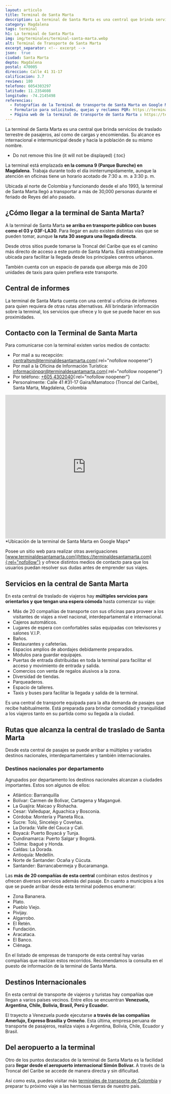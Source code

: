 ```yaml
---
layout: articulo
title: Terminal de Santa Marta
description: La terminal de Santa Marta es una central que brinda servicios de traslado terrestre de pasajeros, así como de cargas y encomiendas.
category: Magdalena
tags: terminal
h1: La terminal de Santa Marta
img: img/terminales/terminal-santa-marta.webp
alt: Terminal de Transporte de Santa Marta
excerpt_separator: <!-- excerpt -->
json:  true
ciudad: Santa Marta
depto: Magdalena
postal: 470005
direccion: Calle 41 31-17
calificacion: 3.7
reviews: 180
telefono: 6054303297
latitude: 11.2354608
longitude: -74.2145498
referencias:
  - Fotografías de la Terminal de transporte de Santa Marta en Google Maps: https://www.google.com/maps/place/Terminal+de+Transportes+de+Santa+Marta/@11.2214836,-74.1808864,3a,75y,90t/data=!3m8!1e2!3m6!1sAF1QipOvc80dalBNPxN-1fPfF8j6P1qbEgJ-C2oLNZCq!2e10!3e12!6shttps:%2F%2Flh5.googleusercontent.com%2Fp%2FAF1QipOvc80dalBNPxN-1fPfF8j6P1qbEgJ-C2oLNZCq%3Dw397-h298-k-no!7i4000!8i3000!4m11!1m2!2m1!1sterminal+santa+marta!3m7!1s0x8ef4f5afb8da4093:0x4bfa83f8bbebb7df!8m2!3d11.2214836!4d-74.1808864!14m1!1BCgIgAQ!15sChR0ZXJtaW5hbCBzYW50YSBtYXJ0YVoWIhR0ZXJtaW5hbCBzYW50YSBtYXJ0YZIBC2J1c19zdGF0aW9umgEkQ2hkRFNVaE5NRzluUzBWSlEwRm5TVVJ4TlhaSU9UUjNSUkFC
  - Formulario para solicitudes, quejas y reclamos PQR: https://terminaldesantamarta.com/entidad/peticiones-quejas
  - Página web de la terminal de transporte de Santa Marta : https://terminaldesantamarta.com/
---
```

La terminal de Santa Marta es una central que brinda servicios de traslado terrestre de pasajeros, así como de cargas y encomiendas. Su alcance es internacional e intermunicipal desde y hacia la población de su mismo nombre.

<!-- excerpt -->

* Do not remove this line (it will not be displayed)
{:toc}

La terminal está emplazada **en la comuna 9 (Parque Bureche) en Magdalena**. Trabaja durante todo el día ininterrumpidamente, aunque la atención en oficinas tiene un horario acotado de 7:30 a. m. a 3:30 p. m.

Ubicada al norte de Colombia y funcionando desde el año 1993, la terminal de Santa Marta llegó a transportar a más de 30,000 personas durante el feriado de Reyes del año pasado.

## ¿Cómo llegar a la terminal de Santa Marta?

A la terminal de Santa Marta **se arriba en transporte público con buses como el 03 y 03F-LA30**. Para llegar en auto existen distintas vías que se pueden tomar, aunque **la ruta 30 asegura una llegada directa**.

Desde otros sitios puede tomarse la Troncal del Caribe que es el camino más directo de acceso a este punto de Santa Marta. Está estratégicamente ubicada para facilitar la llegada desde los principales centros urbanos.

También cuenta con un espacio de parada que alberga más de 200 unidades de taxis para quien prefiera este transporte.

## Central de informes

La terminal de Santa Marta cuenta con una central u oficina de informes para quien requiera de otras rutas alternativas. Allí brindarán información sobre la terminal, los servicios que ofrece y lo que se puede hacer en sus proximidades.

## Contacto con la Terminal de Santa Marta

Para comunicarse con la terminal existen varios medios de contacto:

* Por mail a su recepción: [centraltsm@terminaldesantamarta.com](mailto:centraltsm@terminaldesantamarta.com){:rel="nofollow noopener"}
* Por mail a la Oficina de Información Turística: [informaciónpqr@terminaldesantamarta.com](mailto:informaciónpqr@terminaldesantamarta.com){:rel="nofollow noopener"}
* Por teléfono: [+605 4302040](phone:6054302040){:rel="nofollow noopener"}
* Personalmente: Calle 41 #31-17 Gaira/Mamatoco (Troncal del Caribe), Santa Marta, Magdalena, Colombia

<iframe src="https://www.google.com/maps/embed?pb=!1m18!1m12!1m3!1d31308.335972402536!2d-74.21590532089841!3d11.221483600000001!2m3!1f0!2f0!3f0!3m2!1i1024!2i768!4f13.1!3m3!1m2!1s0x8ef4f5afb8da4093%3A0x4bfa83f8bbebb7df!2sTerminal%20de%20Transportes%20de%20Santa%20Marta!5e0!3m2!1ses-419!2sco!4v1658258854241!5m2!1ses-419!2sco" width="100%" height="450" style="border:0;" allowfullscreen="" loading="lazy" referrerpolicy="no-referrer-when-downgrade"></iframe>
*Ubicación de la terminal de Santa Marta en Google Maps*

Posee un sitio web para realizar otras averiguaciones [www.terminaldesantamarta.com](https://terminaldesantamarta.com){:rel="nofollow"} y ofrece distintos medios de contacto para que los usuarios puedan resolver sus dudas antes de emprender sus viajes.

## Servicios en la central de Santa Marta

En esta central de traslado de viajeros hay **múltiples servicios para orientarlos y que tengan una espera cómoda** hasta comenzar su viaje:

* Más de 20 compañías de transporte con sus oficinas para proveer a los visitantes de viajes a nivel nacional, interdepartamental e internacional.
* Cajeros automáticos.
* Lugares de espera con confortables salas equipadas con televisores y salones V.I.P.
* Baños.
* Restaurantes y cafeterías.
* Espacios amplios de abordajes debidamente preparados.
* Módulos para guardar equipajes.
* Puertas de entrada distribuidas en toda la terminal para facilitar el acceso y movimiento de entrada y salida.
* Comercios con venta de regalos alusivos a la zona.
* Diversidad de tiendas.
* Parqueaderos.
* Espacio de talleres.
* Taxis y buses para facilitar la llegada y salida de la terminal.

Es una central de transporte equipada para la alta demanda de pasajes que recibe habitualmente. Está preparada para brindar comodidad y tranquilidad a los viajeros tanto en su partida como su llegada a la ciudad.

## Rutas que alcanza la central de traslado de Santa Marta

Desde esta central de pasajes se puede arribar a múltiples y variados destinos nacionales, interdepartamentales y también internacionales.

### Destinos nacionales por departamento

Agrupados por departamento los destinos nacionales alcanzan a ciudades importantes. Estos son algunos de ellos:

* Atlántico: Barranquilla
* Bolívar: Carmen de Bolívar, Cartagena y Magangué.
* La Guajira: Maicao y Riohacha.
* Cesar: Valledupar, Aguachica y Bosconia.
* Córdoba: Montería y Planeta Rica.
* Sucre: Tolú, Sincelejo y Coveñas.
* La Dorada: Valle del Cauca y Cali.
* Boyacá: Puerto Boyacá y Tunja.
* Cundinamarca: Puerto Salgar y Bogotá.
* Tolima: Ibagué y Honda.
* Caldas: La Dorada.
* Antioquía: Medellín.
* Norte de Santander: Ocaña y Cúcuta.
* Santander: Barrancabermeja y Bucaramanga.

Las **más de 20 compañías de esta central** combinan estos destinos y ofrecen diversos servicios además del pasaje. En cuanto a municipios a los que se puede arribar desde esta terminal podemos enumerar:

* Zona Bananera.
* Plato.
* Pueblo Viejo.
* Pivijay.
* Algarrobo.
* El Retén.
* Fundación.
* Aracataca.
* El Banco.
* Ciénaga.

En el listado de empresas de transporte de esta central hay varias compañías que realizan estos recorridos. Recomendamos la consulta en el puesto de información de la terminal de Santa Marta.

## Destinos Internacionales

En esta central de transporte de viajeros y turistas hay compañías que llegan a varios países vecinos. Entre ellos se encuentran **Venezuela, Argentina, Chile, Bolivia, Brasil, Perú y Ecuador.**

El trayecto a Venezuela puede ejecutarse **a través de las compañías Amerlujo, Expreso Brasilia y Ormeño**. Esta última, empresa peruana de transporte de pasajeros, realiza viajes a Argentina, Bolivia, Chile, Ecuador y Brasil.

## Del aeropuerto a la terminal

Otro de los puntos destacados de la terminal de Santa Marta es la facilidad para **llegar desde el aeropuerto internacional Simón Bolívar.** A través de la Troncal del Caribe se accede de manera directa y sin dificultad.

Así como esta, puedes visitar más [terminales de transporte de Colombia]({{site.basurl}}/) y preparar tu próximo viaje a las hermosas tierras de nuestro país.
